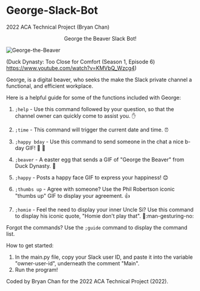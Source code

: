 # George-Slack-Bot
2022 ACA Technical Project (Bryan Chan)

<p align="center">
  George the Beaver Slack Bot!
</p>

![George-the-Beaver](https://user-images.githubusercontent.com/103339794/183219849-3df172fe-a283-4ab1-9a46-5994a96b25ba.gif)


(Duck Dynasty: Too Close for Comfort (Season 1, Episode 6) https://www.youtube.com/watch?v=KMVbQ_Wzcg4)



George, is a digital beaver, who seeks the make the Slack private channel a functional, and efficient workplace.


Here is a helpful guide for some of the functions included with George:

  1) `;help` - Use this command followed by your question, so that the channel owner can quickly come to assist you. :hand:
  
  2) `;time` - This command will trigger the current date and time. :alarm_clock:
  
  3) `;happy bday` - Use this command to send someone in the chat a nice b-day GIF! :gift: :partying_face:
  
  4) `;beaver` - A easter egg that sends a GIF of "George the Beaver" from Duck Dynasty. :duck:
  
  6) `;happy` - Posts a happy face GIF to express your happiness! :blush:
  
  7) `;thumbs up` - Agree with someone? Use the Phil Robertson iconic "thumbs up" GIF to display your agreement. :+1:
  
  8) `;homie` - Feel the need to display your inner Uncle Si? Use this command to display his iconic quote, "Homie don't play that". :duck::man-gesturing-no:

  Forgot the commands? Use the `;guide` command to display the command list.



How to get started:

  1) In the main.py file, copy your Slack user ID, and paste it into the variable "owner-user-id", underneath the comment "Main". 
  2) Run the program!



Coded by Bryan Chan for the 2022 ACA Technical Project (2022).

